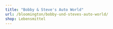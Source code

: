 ```yaml
---
title: "Bobby & Steve's Auto World"
url: /bloomington/bobby-und-steves-auto-world/
shop: Lebensmittel
---
```

